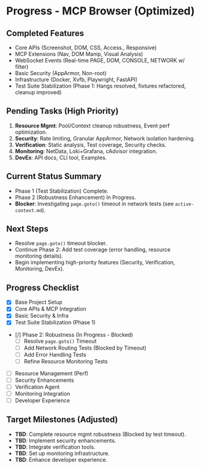 # Progress - MCP Browser (Optimized)

## Completed Features
*   Core APIs (Screenshot, DOM, CSS, Access., Responsive)
*   MCP Extensions (Nav, DOM Manip, Visual Analysis)
*   WebSocket Events (Real-time PAGE, DOM, CONSOLE, NETWORK w/ filter)
*   Basic Security (AppArmor, Non-root)
*   Infrastructure (Docker, Xvfb, Playwright, FastAPI)
*   Test Suite Stabilization (Phase 1: Hangs resolved, fixtures refactored, cleanup improved)

## Pending Tasks (High Priority)
1.  **Resource Mgmt**: Pool/Context cleanup robustness, Event perf optimization.
2.  **Security**: Rate limiting, Granular AppArmor, Network isolation hardening.
3.  **Verification**: Static analysis, Test coverage, Security checks.
4.  **Monitoring**: NetData, Loki+Grafana, cAdvisor integration.
5.  **DevEx**: API docs, CLI tool, Examples.

## Current Status Summary
*   Phase 1 (Test Stabilization) Complete.
*   Phase 2 (Robustness Enhancement) In Progress.
*   **Blocker**: Investigating `page.goto()` timeout in network tests (see `active-context.md`).

## Next Steps
*   Resolve `page.goto()` timeout blocker.
*   Continue Phase 2: Add test coverage (error handling, resource monitoring details).
*   Begin implementing high-priority features (Security, Verification, Monitoring, DevEx).

## Progress Checklist
*   [x] Base Project Setup
*   [x] Core APIs & MCP Integration
*   [x] Basic Security & Infra
*   [x] Test Suite Stabilization (Phase 1)
*   [/] Phase 2: Robustness (In Progress - Blocked)
    *   [ ] Resolve `page.goto()` Timeout
    *   [ ] Add Network Routing Tests (Blocked by Timeout)
    *   [ ] Add Error Handling Tests
    *   [ ] Refine Resource Monitoring Tests
*   [ ] Resource Management (Perf)
*   [ ] Security Enhancements
*   [ ] Verification Agent
*   [ ] Monitoring Integration
*   [ ] Developer Experience

## Target Milestones (Adjusted)
*   **TBD**: Complete resource mgmt robustness (Blocked by test timeout).
*   **TBD**: Implement security enhancements.
*   **TBD**: Integrate verification tools.
*   **TBD**: Set up monitoring infrastructure.
*   **TBD**: Enhance developer experience. 